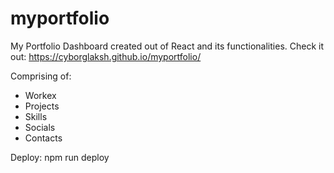 # myportfolio
My Portfolio Dashboard created out of React and its functionalities.
Check it out: https://cyborglaksh.github.io/myportfolio/

Comprising of:

- Workex
- Projects
- Skills
- Socials
- Contacts

Deploy:
npm run deploy

